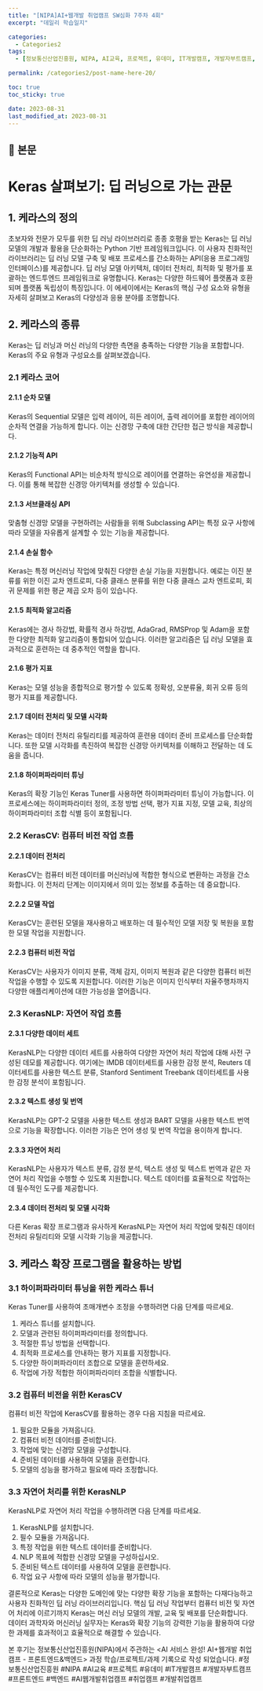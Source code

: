 ```yaml
---
title: "[NIPA]AI+웹개발 취업캠프 SW심화 7주차 4회"
excerpt: "데일리 학습일지"

categories:
  - Categories2
tags:
  - [정보통신산업진흥원, NIPA, AI교육, 프로젝트, 유데미, IT개발캠프, 개발자부트캠프, 프론트엔드, 백엔드, AI웹개발취업캠프, 취업캠프, 개발취업캠프]

permalink: /categories2/post-name-here-20/

toc: true
toc_sticky: true

date: 2023-08-31
last_modified_at: 2023-08-31
---
```


## 🦥 본문

# Keras 살펴보기: 딥 러닝으로 가는 관문

## 1. 케라스의 정의

초보자와 전문가 모두를 위한 딥 러닝 라이브러리로 종종 호평을 받는 Keras는 딥 러닝 모델의 개발과 활용을 단순화하는 Python 기반 프레임워크입니다. 이 사용자 친화적인 라이브러리는 딥 러닝 모델 구축 및 배포 프로세스를 간소화하는 API(응용 프로그래밍 인터페이스)를 제공합니다. 딥 러닝 모델 아키텍처, 데이터 전처리, 최적화 및 평가를 포괄하는 엔드투엔드 프레임워크로 유명합니다. Keras는 다양한 하드웨어 플랫폼과 호환되며 플랫폼 독립성이 특징입니다. 이 에세이에서는 Keras의 핵심 구성 요소와 유형을 자세히 살펴보고 Keras의 다양성과 응용 분야를 조명합니다.

## 2. 케라스의 종류

Keras는 딥 러닝과 머신 러닝의 다양한 측면을 충족하는 다양한 기능을 포함합니다. Keras의 주요 유형과 구성요소를 살펴보겠습니다.

### 2.1 케라스 코어

#### 2.1.1 순차 모델

Keras의 Sequential 모델은 입력 레이어, 히든 레이어, 출력 레이어를 포함한 레이어의 순차적 연결을 가능하게 합니다. 이는 신경망 구축에 대한 간단한 접근 방식을 제공합니다.

#### 2.1.2 기능적 API

Keras의 Functional API는 비순차적 방식으로 레이어를 연결하는 유연성을 제공합니다. 이를 통해 복잡한 신경망 아키텍처를 생성할 수 있습니다.

#### 2.1.3 서브클래싱 API

맞춤형 신경망 모델을 구현하려는 사람들을 위해 Subclassing API는 특정 요구 사항에 따라 모델을 자유롭게 설계할 수 있는 기능을 제공합니다.

#### 2.1.4 손실 함수

Keras는 특정 머신러닝 작업에 맞춰진 다양한 손실 기능을 지원합니다. 예로는 이진 분류를 위한 이진 교차 엔트로피, 다중 클래스 분류를 위한 다중 클래스 교차 엔트로피, 회귀 문제를 위한 평균 제곱 오차 등이 있습니다.

#### 2.1.5 최적화 알고리즘

Keras에는 경사 하강법, 확률적 경사 하강법, AdaGrad, RMSProp 및 Adam을 포함한 다양한 최적화 알고리즘이 통합되어 있습니다. 이러한 알고리즘은 딥 러닝 모델을 효과적으로 훈련하는 데 중추적인 역할을 합니다.

#### 2.1.6 평가 지표

Keras는 모델 성능을 종합적으로 평가할 수 있도록 정확성, 오분류율, 회귀 오류 등의 평가 지표를 제공합니다.

#### 2.1.7 데이터 전처리 및 모델 시각화

Keras는 데이터 전처리 유틸리티를 제공하여 훈련용 데이터 준비 프로세스를 단순화합니다. 또한 모델 시각화를 촉진하여 복잡한 신경망 아키텍처를 이해하고 전달하는 데 도움을 줍니다.

#### 2.1.8 하이퍼파라미터 튜닝

Keras의 확장 기능인 Keras Tuner를 사용하면 하이퍼파라미터 튜닝이 가능합니다. 이 프로세스에는 하이퍼파라미터 정의, 조정 방법 선택, 평가 지표 지정, 모델 교육, 최상의 하이퍼파라미터 조합 식별 등이 포함됩니다.

### 2.2 KerasCV: 컴퓨터 비전 작업 흐름

#### 2.2.1 데이터 전처리

KerasCV는 컴퓨터 비전 데이터를 머신러닝에 적합한 형식으로 변환하는 과정을 간소화합니다. 이 전처리 단계는 이미지에서 의미 있는 정보를 추출하는 데 중요합니다.

#### 2.2.2 모델 작업

KerasCV는 훈련된 모델을 재사용하고 배포하는 데 필수적인 모델 저장 및 복원을 포함한 모델 작업을 지원합니다.

#### 2.2.3 컴퓨터 비전 작업

KerasCV는 사용자가 이미지 분류, 객체 감지, 이미지 복원과 같은 다양한 컴퓨터 비전 작업을 수행할 수 있도록 지원합니다. 이러한 기능은 이미지 인식부터 자율주행차까지 다양한 애플리케이션에 대한 가능성을 열어줍니다.

### 2.3 KerasNLP: 자연어 작업 흐름

#### 2.3.1 다양한 데이터 세트

KerasNLP는 다양한 데이터 세트를 사용하여 다양한 자연어 처리 작업에 대해 사전 구성된 데모를 제공합니다. 여기에는 IMDB 데이터세트를 사용한 감정 분석, Reuters 데이터세트를 사용한 텍스트 분류, Stanford Sentiment Treebank 데이터세트를 사용한 감정 분석이 포함됩니다.

#### 2.3.2 텍스트 생성 및 번역

KerasNLP는 GPT-2 모델을 사용한 텍스트 생성과 BART 모델을 사용한 텍스트 번역으로 기능을 확장합니다. 이러한 기능은 언어 생성 및 번역 작업을 용이하게 합니다.

#### 2.3.3 자연어 처리

KerasNLP는 사용자가 텍스트 분류, 감정 분석, 텍스트 생성 및 텍스트 번역과 같은 자연어 처리 작업을 수행할 수 있도록 지원합니다. 텍스트 데이터를 효율적으로 작업하는 데 필수적인 도구를 제공합니다.

#### 2.3.4 데이터 전처리 및 모델 시각화

다른 Keras 확장 프로그램과 유사하게 KerasNLP는 자연어 처리 작업에 맞춰진 데이터 전처리 유틸리티와 모델 시각화 기능을 제공합니다.

## 3. 케라스 확장 프로그램을 활용하는 방법

### 3.1 하이퍼파라미터 튜닝을 위한 케라스 튜너

Keras Tuner를 사용하여 초매개변수 조정을 수행하려면 다음 단계를 따르세요.

1. 케라스 튜너를 설치합니다.
2. 모델과 관련된 하이퍼파라미터를 정의합니다.
3. 적절한 튜닝 방법을 선택합니다.
4. 최적화 프로세스를 안내하는 평가 지표를 지정합니다.
5. 다양한 하이퍼파라미터 조합으로 모델을 훈련하세요.
6. 작업에 가장 적합한 하이퍼파라미터 조합을 식별합니다.

### 3.2 컴퓨터 비전을 위한 KerasCV

컴퓨터 비전 작업에 KerasCV를 활용하는 경우 다음 지침을 따르세요.

1. 필요한 모듈을 가져옵니다.
2. 컴퓨터 비전 데이터를 준비합니다.
3. 작업에 맞는 신경망 모델을 구성합니다.
4. 준비된 데이터를 사용하여 모델을 훈련합니다.
5. 모델의 성능을 평가하고 필요에 따라 조정합니다.

### 3.3 자연어 처리를 위한 KerasNLP

KerasNLP로 자연어 처리 작업을 수행하려면 다음 단계를 따르세요.

1. KerasNLP를 설치합니다.
2. 필수 모듈을 가져옵니다.
3. 특정 작업을 위한 텍스트 데이터를 준비합니다.
4. NLP 목표에 적합한 신경망 모델을 구성하십시오.
5. 준비된 텍스트 데이터를 사용하여 모델을 훈련합니다.
6. 작업 요구 사항에 따라 모델의 성능을 평가합니다.

결론적으로 Keras는 다양한 도메인에 맞는 다양한 확장 기능을 포함하는 다재다능하고 사용자 친화적인 딥 러닝 라이브러리입니다. 핵심 딥 러닝 작업부터 컴퓨터 비전 및 자연어 처리에 이르기까지 Keras는 머신 러닝 모델의 개발, 교육 및 배포를 단순화합니다. 데이터 과학자와 머신러닝 실무자는 Keras와 확장 기능의 강력한 기능을 활용하여 다양한 과제를 효과적이고 효율적으로 해결할 수 있습니다.


  본 후기는 정보통신산업진흥원(NIPA)에서 주관하는 <AI 서비스 완성! AI+웹개발 취업캠프 - 프론트엔드&백엔드> 과정 학습/프로젝트/과제 기록으로 작성 되었습니다. #정보통신산업진흥원 #NIPA #AI교육 #프로젝트 #유데미 #IT개발캠프 #개발자부트캠프 #프론트엔드 #백엔드 #AI웹개발취업캠프 #취업캠프 #개발취업캠프   
